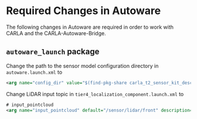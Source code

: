 # Required Changes in Autoware
The following changes in Autoware are required in order to work with CARLA and the CARLA-Autoware-Bridge.

## ```autoware_launch``` package
Change the path to the sensor model configuration directory in ```autoware.launch.xml``` to
```xml
<arg name="config_dir" value="$(find-pkg-share carla_t2_sensor_kit_description)/config/"/>
```

Change LiDAR input topic in ```tier4_localization_component.launch.xml``` to
```xml
# input_pointcloud
<arg name="input_pointcloud" default="/sensor/lidar/front" description="The topic will be used in the localization util module"/>
```
